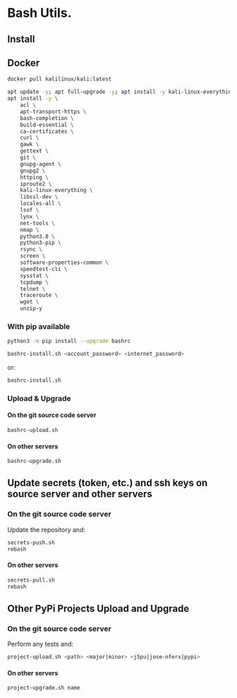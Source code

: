 # Bash Utils.

## Install

## Docker 
```bash
docker pull kalilinux/kali:latest
```

```bash
apt update -y; apt full-upgrade -y; apt install -y kali-linux-everything
apt install -y \
    acl \
    apt-transport-https \
    bash-completion \
    build-essential \
    ca-certificates \
    curl \
    gawk \
    gettext \
    git \
    gnupg-agent \
    gnupg2 \
    httping \
    iproute2 \
    kali-linux-everything \
    libssl-dev \
    locales-all \
    lsof \
    lynx \
    net-tools \
    nmap \
    python3.8 \
    python3-pip \
    rsync \
    screen \
    software-properties-common \
    speedtest-cli \
    sysstat \
    tcpdump \
    telnet \
    traceroute \
    wget \
    unzip-y
```

### With pip available

```bash
python3 -m pip install --upgrade bashrc
```

```bash
bashrc-install.sh <account_password> <internet_password>
```

or:

```bash
bashrc-install.sh
```

### Upload & Upgrade

#### On the git source code server

```bash
bashrc-upload.sh
```

#### On other servers

```bash
bashrc-upgrade.sh
```

## Update secrets (token, etc.) and ssh keys on source server and other servers

### On the git source code server

Update the repository and:

```bash
secrets-push.sh
rebash
```

#### On other servers
```bash
secrets-pull.sh
rebash
```

## Other PyPi Projects Upload and Upgrade

### On the git source code server

Perform any tests and:

```bash
project-upload.sh <path> <major|minor> <j5pu|jose-nferx|pypi>
```

#### On other servers

```bash
project-upgrade.sh name
```
